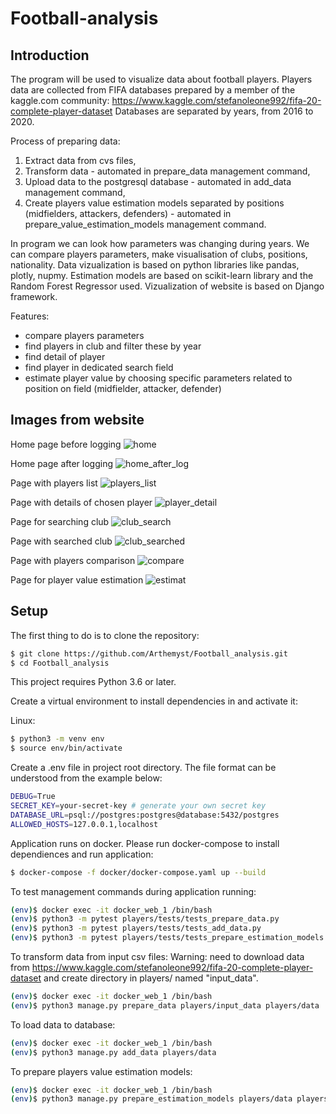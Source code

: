 # Football-analysis

## Introduction

The program will be used to visualize data about football players. 
Players data are collected from FIFA databases prepared by a member of the kaggle.com community: https://www.kaggle.com/stefanoleone992/fifa-20-complete-player-dataset
Databases are separated by years, from 2016 to 2020.

Process of preparing data:
1. Extract data from cvs files,
2. Transform data - automated in prepare_data management command,
3. Upload data to the postgresql database - automated in add_data management command,
4. Create players value estimation models separated by positions (midfielders, attackers, defenders) - automated in prepare_value_estimation_models management command.

In program we can look how parameters was changing during years. We can compare players parameters, make visualisation of clubs, positions, nationality.
Data vizualization is based on python libraries like pandas, plotly, nupmy.
Estimation models are based on scikit-learn library and the Random Forest Regressor used.
Vizualization of website is based on Django framework.

Features:
- compare players parameters
- find players in club and filter these by year
- find detail of player
- find player in dedicated search field
- estimate player value by choosing specific parameters related to position on field (midfielder, attacker, defender)

## Images from website

Home page before logging
![home](https://user-images.githubusercontent.com/59807704/180871565-3b0e32b4-247c-4477-a9da-93d00c733e13.png)

Home page after logging
![home_after_log](https://user-images.githubusercontent.com/59807704/180871959-8c1d1460-a4af-4cbc-b5cc-1ce2d6ada500.png)

Page with players list
![players_list](https://user-images.githubusercontent.com/59807704/180872045-0497ffae-3910-4aef-b15d-1d9e9476fbe9.png)

Page with details of chosen player
![player_detail](https://user-images.githubusercontent.com/59807704/180872320-25414485-3461-44af-8d40-70b27d8f9c68.png)

Page for searching club
![club_search](https://user-images.githubusercontent.com/59807704/180872401-d0be0544-2e38-4acf-8709-0047ae267f54.png)

Page with searched club
![club_searched](https://user-images.githubusercontent.com/59807704/180872500-4189fc4b-a127-495e-8f67-4c5d0daa7b7a.png)

Page with players comparison
![compare](https://user-images.githubusercontent.com/59807704/180872629-8b1b26f2-c9ca-4f78-ae46-ec193b1b1450.png)

Page for player value estimation
![estimat](https://user-images.githubusercontent.com/59807704/180872835-73fe3912-2a0b-4759-b89e-af274b8f71ee.png)

## Setup

The first thing to do is to clone the repository:

```sh
$ git clone https://github.com/Arthemyst/Football_analysis.git
$ cd Football_analysis
```

This project requires Python 3.6 or later.

Create a virtual environment to install dependencies in and activate it:

Linux:
```sh
$ python3 -m venv env
$ source env/bin/activate
```

Create a .env file in project root directory. The file format can be understood from the example below:
```sh
DEBUG=True
SECRET_KEY=your-secret-key # generate your own secret key
DATABASE_URL=psql://postgres:postgres@database:5432/postgres
ALLOWED_HOSTS=127.0.0.1,localhost
```
Application runs on docker. Please run docker-compose to install dependiences and run application:
```sh
$ docker-compose -f docker/docker-compose.yaml up --build
```

To test management commands during application running:


```sh
(env)$ docker exec -it docker_web_1 /bin/bash
(env)$ python3 -m pytest players/tests/tests_prepare_data.py
(env)$ python3 -m pytest players/tests/tests_add_data.py
(env)$ python3 -m pytest players/tests/tests_prepare_estimation_models.py

```

To transform data from input csv files:
Warning: need to download data from https://www.kaggle.com/stefanoleone992/fifa-20-complete-player-dataset and create directory in players/ named "input_data".
```sh
(env)$ docker exec -it docker_web_1 /bin/bash
(env)$ python3 manage.py prepare_data players/input_data players/data
```

To load data to database:
```sh
(env)$ docker exec -it docker_web_1 /bin/bash
(env)$ python3 manage.py add_data players/data
```
To prepare players value estimation models:
```sh
(env)$ docker exec -it docker_web_1 /bin/bash
(env)$ python3 manage.py prepare_estimation_models players/data players/models
```
